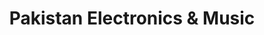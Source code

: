 ---
title: "Pakistan Electronics & Music"
url: /slm-abd/pakistan-electronics-und-music/
shop: Musik
---